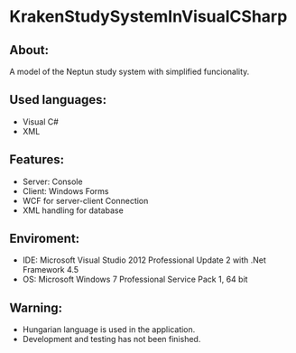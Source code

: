 # KrakenStudySystemInVisualCSharp


About:
------
A model of the Neptun study system with simplified funcionality.


Used languages:
---------------
- Visual C#
- XML


Features:
---------
- Server: Console
- Client: Windows Forms
- WCF for server-client Connection
- XML handling for database


Enviroment:
-----------
- IDE: Microsoft Visual Studio 2012 Professional Update 2 with .Net Framework 4.5
- OS: Microsoft Windows 7 Professional Service Pack 1, 64 bit


Warning:
--------
- Hungarian language is used in the application.
- Development and testing has not been finished.
